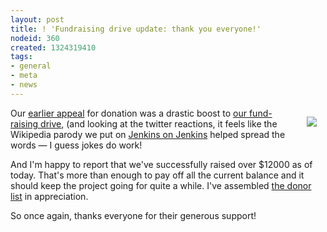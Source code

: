 ```yaml
---
layout: post
title: ! 'Fundraising drive update: thank you everyone!'
nodeid: 360
created: 1324319410
tags:
- general
- meta
- news
---
```

<div style="float:right; margin:1em"><a href="http://www.flickr.com/photos/colinzhu/321306018/">
<img src="http://jenkins-ci.org/sites/default/files/gift.png">
</a></div>

Our <a href="/content/holiday-appeal-please-help-jenkins-pay-project-expense">earlier appeal</a> for donation was a drastic boost to <a href="https://wiki.jenkins-ci.org/display/JENKINS/Donation">our fund-raising drive</a>, (and looking at the twitter reactions, it feels like the Wikipedia parody we put on <a href="http://ci.jenkins-ci.org/">Jenkins on Jenkins</a> helped spread the words &mdash; I guess jokes do work!

And I'm happy to report that we've successfully raised over $12000 as of today. That's more than enough to pay off all the current balance and it should keep the project going for quite a while. I've assembled <a href="https://wiki.jenkins-ci.org/display/JENKINS/Donors">the donor list</a> in appreciation.

So once again, thanks everyone for their generous support!
